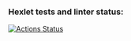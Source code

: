### Hexlet tests and linter status:
[![Actions Status](https://github.com/Gamilkarr/python-project-lvl2/workflows/hexlet-check/badge.svg)](https://github.com/Gamilkarr/python-project-lvl2/actions)